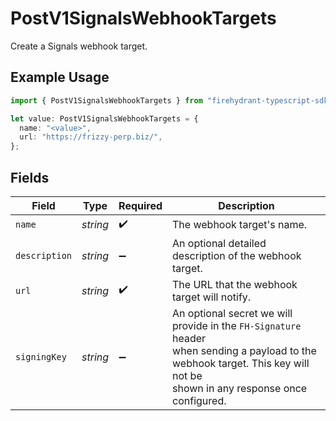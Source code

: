 # PostV1SignalsWebhookTargets

Create a Signals webhook target.

## Example Usage

```typescript
import { PostV1SignalsWebhookTargets } from "firehydrant-typescript-sdk/models/components";

let value: PostV1SignalsWebhookTargets = {
  name: "<value>",
  url: "https://frizzy-perp.biz/",
};
```

## Fields

| Field                                                                                                                                                                      | Type                                                                                                                                                                       | Required                                                                                                                                                                   | Description                                                                                                                                                                |
| -------------------------------------------------------------------------------------------------------------------------------------------------------------------------- | -------------------------------------------------------------------------------------------------------------------------------------------------------------------------- | -------------------------------------------------------------------------------------------------------------------------------------------------------------------------- | -------------------------------------------------------------------------------------------------------------------------------------------------------------------------- |
| `name`                                                                                                                                                                     | *string*                                                                                                                                                                   | :heavy_check_mark:                                                                                                                                                         | The webhook target's name.                                                                                                                                                 |
| `description`                                                                                                                                                              | *string*                                                                                                                                                                   | :heavy_minus_sign:                                                                                                                                                         | An optional detailed description of the webhook target.                                                                                                                    |
| `url`                                                                                                                                                                      | *string*                                                                                                                                                                   | :heavy_check_mark:                                                                                                                                                         | The URL that the webhook target will notify.                                                                                                                               |
| `signingKey`                                                                                                                                                               | *string*                                                                                                                                                                   | :heavy_minus_sign:                                                                                                                                                         | An optional secret we will provide in the `FH-Signature` header<br/>when sending a payload to the webhook target. This key will not be<br/>shown in any response once configured.<br/> |